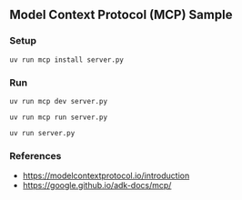## Model Context Protocol (MCP) Sample

### Setup
```
uv run mcp install server.py
```

### Run
```
uv run mcp dev server.py

uv run mcp run server.py

uv run server.py
```

### References
- https://modelcontextprotocol.io/introduction
- https://google.github.io/adk-docs/mcp/
